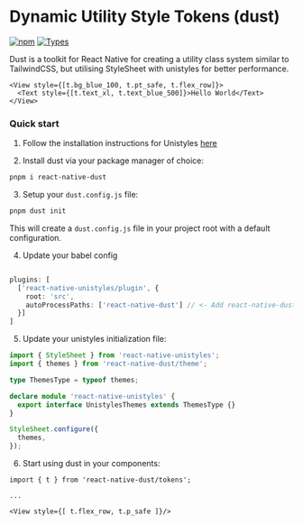 # Dynamic Utility Style Tokens (dust)

[![npm](https://img.shields.io/npm/v/react-native-dust)](https://www.npmjs.com/package/react-native-dust)
[![Types](https://img.shields.io/npm/types/react-native-dust.svg)](https://www.npmjs.com/package/react-native-dust)

Dust is a toolkit for React Native for creating a utility class system similar to TailwindCSS, but utilising StyleSheet with unistyles for better performance.

```tsx
<View style={[t.bg_blue_100, t.pt_safe, t.flex_row]}>
  <Text style={[t.text_xl, t.text_blue_500]}>Hello World</Text>
</View>
```

### Quick start

1. Follow the installation instructions for Unistyles [here](https://www.unistyl.es/v3/start/getting-started)

2. Install dust via your package manager of choice:
```bash
pnpm i react-native-dust
```

3. Setup your `dust.config.js` file:
```bash
pnpm dust init
```
This will create a `dust.config.js` file in your project root with a default configuration.

4. Update your babel config
```ts

plugins: [
  ['react-native-unistyles/plugin', {
    root: 'src',
    autoProcessPaths: ['react-native-dust'] // <- Add react-native-dust to autoProcessPaths
  }]  
]
```

5. Update your unistyles initialization file:
```ts
import { StyleSheet } from 'react-native-unistyles';
import { themes } from 'react-native-dust/theme';

type ThemesType = typeof themes;

declare module 'react-native-unistyles' {
  export interface UnistylesThemes extends ThemesType {}
}

StyleSheet.configure({
  themes,
});

```

6. Start using dust in your components:
```tsx
import { t } from 'react-native-dust/tokens'; 

...

<View style={[ t.flex_row, t.p_safe ]}/>
```